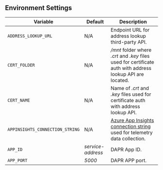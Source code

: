 ## Environment Settings

| Variable                        | Default           | Description                                                                                                |
| ------------------------------- | ----------------- | ---------------------------------------------------------------------------------------------------------- |
| `ADDRESS_LOOKUP_URL`            | N/A               | Endpoint URL for address lookup third-party API.                                                           |
| `CERT_FOLDER`                   | N/A               | _/mnt_ folder where _.crt_ and _.key_ files used for certificate auth with address lookup API are located. |
| `CERT_NAME`                     | N/A               | Name of _.crt_ and _.key_ files used for certificate auth with address lookup API.                         |
| `APPINSIGHTS_CONNECTION_STRING` | N/A               | [Azure App Insights connection string][1] used for telemetry data collection.                              |
| `APP_ID`                        | _service-address_ | DAPR App ID.                                                                                               |
| `APP_PORT`                      | _5000_            | DAPR APP port.                                                                                             |

[1]: https://learn.microsoft.com/en-us/azure/azure-monitor/app/sdk-connection-string?tabs=nodejs
